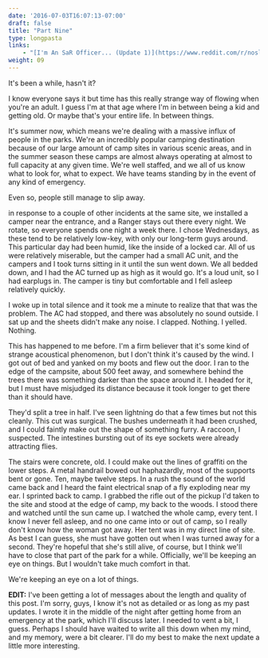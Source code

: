 ```yaml
---
date: '2016-07-03T16:07:13-07:00'
draft: false
title: "Part Nine"
type: longpasta
links:
    - "[I'm An SaR Officer... (Update 1)](https://www.reddit.com/r/nosleep/comments/4r2kvl/im_an_sar_officer_update_1/)"
weight: 09
---
```


It's been a while, hasn't it?

I know everyone says it but time has this really strange way of flowing when you're an adult. I guess I'm at that age where I'm in between being a kid and getting old. Or maybe that's your entire life. In between things.

It's summer now, which means we're dealing with a massive influx of people in the parks. We're an incredibly popular camping destination because of our large amount of camp sites in various scenic areas, and in the summer season these camps are almost always operating at almost to full capacity at any given time. We're well staffed, and we all of us know what to look for, what to expect. We have teams standing by in the event of any kind of emergency.

Even so, people still manage to slip away.

in response to a couple of other incidents at the same site, we installed a camper near the entrance, and a Ranger stays out there every night. We rotate, so everyone spends one night a week there. I chose Wednesdays, as these tend to be relatively low-key, with only our long-term guys around. This particular day had been humid, like the inside of a locked car. All of us were relatively miserable, but the camper had a small AC unit, and the campers and I took turns sitting in it until the sun went down. We all bedded down, and I had the AC turned up as high as it would go. It's a loud unit, so I had earplugs in. The camper is tiny but comfortable and I fell asleep relatively quickly.

I woke up in total silence and it took me a minute to realize that that was the problem. The AC had stopped, and there was absolutely no sound outside. I sat up and the sheets didn't make any noise. I clapped. Nothing. I yelled. Nothing.

This has happened to me before. I'm a firm believer that it's some kind of strange acoustical phenomenon, but I don't think it's caused by the wind. I got out of bed and yanked on my boots and flew out the door. I ran to the edge of the campsite, about 500 feet away, and somewhere behind the trees there was something darker than the space around it. I headed for it, but I must have misjudged its distance because it took longer to get there than it should have.

They'd split a tree in half. I've seen lightning do that a few times but not this cleanly. This cut was surgical. The bushes underneath it had been crushed, and I could faintly make out the shape of something furry. A raccoon, I suspected. The intestines bursting out of its eye sockets were already attracting flies.

The stairs were concrete, old. I could make out the lines of graffiti on the lower steps. A metal handrail bowed out haphazardly, most of the supports bent or gone. Ten, maybe twelve steps. In a rush the sound of the world came back and I heard the faint electrical snap of a fly exploding near my ear. I sprinted back to camp. I grabbed the rifle out of the pickup I'd taken to the site and stood at the edge of camp, my back to the woods. I stood there and watched until the sun came up. I watched the whole camp, every tent. I know I never fell asleep, and no one came into or out of camp, so I really don't know how the woman got away. Her tent was in my direct line of site. As best I can guess, she must have gotten out when I was turned away for a second. They're hopeful that she's still alive, of course, but I think we'll have to close that part of the park for a while. Officially, we'll be keeping an eye on things. But I wouldn't take much comfort in that.

We're keeping an eye on a lot of things.

**EDIT:** I've been getting a lot of messages about the length and quality of this post. I'm sorry, guys, I know it's not as detailed or as long as my past updates. I wrote it in the middle of the night after getting home from an emergency at the park, which I'll discuss later. I needed to vent a bit, I guess. Perhaps I should have waited to write all this down when my mind, and my memory, were a bit clearer. I'll do my best to make the next update a little more interesting.
